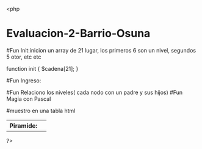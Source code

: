 <php
# Evaluacion-2-Barrio-Osuna

#Fun Init:inicion un array de 21 lugar, los primeros 6 son un nivel, segundos 5 otor, etc etc

function init
{
$cadena[21];
}

#Fun Ingreso:

#Fun Relaciono los niveles( cada nodo con un padre y sus hijos)
#Fun Magia con Pascal

#muestro en una tabla html
<table>
<th>Piramide:</th>
<tb>
<td></td>
</tb>
</table>

?>
